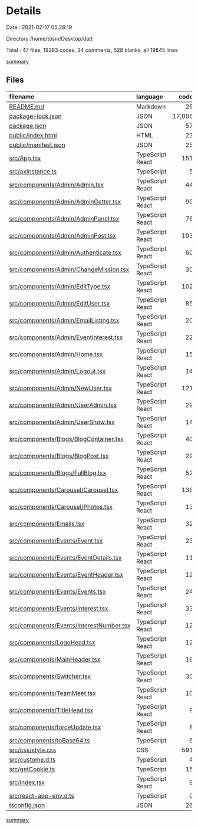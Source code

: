 # Details

Date : 2021-02-17 05:28:19

Directory /home/tosin/Desktop/datt

Total : 47 files,  19283 codes, 34 comments, 528 blanks, all 19845 lines

[summary](results.md)

## Files
| filename | language | code | comment | blank | total |
| :--- | :--- | ---: | ---: | ---: | ---: |
| [README.md](/README.md) | Markdown | 26 | 0 | 21 | 47 |
| [package-lock.json](/package-lock.json) | JSON | 17,006 | 0 | 1 | 17,007 |
| [package.json](/package.json) | JSON | 57 | 0 | 1 | 58 |
| [public/index.html](/public/index.html) | HTML | 23 | 23 | 1 | 47 |
| [public/manifest.json](/public/manifest.json) | JSON | 25 | 0 | 1 | 26 |
| [src/App.tsx](/src/App.tsx) | TypeScript React | 151 | 0 | 27 | 178 |
| [src/axInstance.ts](/src/axInstance.ts) | TypeScript | 5 | 0 | 2 | 7 |
| [src/components/Admin/Admin.tsx](/src/components/Admin/Admin.tsx) | TypeScript React | 44 | 1 | 6 | 51 |
| [src/components/Admin/AdminGetter.tsx](/src/components/Admin/AdminGetter.tsx) | TypeScript React | 99 | 5 | 27 | 131 |
| [src/components/Admin/AdminPanel.tsx](/src/components/Admin/AdminPanel.tsx) | TypeScript React | 76 | 1 | 20 | 97 |
| [src/components/Admin/AdminPost.tsx](/src/components/Admin/AdminPost.tsx) | TypeScript React | 103 | 0 | 25 | 128 |
| [src/components/Admin/Authenticate.tsx](/src/components/Admin/Authenticate.tsx) | TypeScript React | 60 | 0 | 8 | 68 |
| [src/components/Admin/ChangeMission.tsx](/src/components/Admin/ChangeMission.tsx) | TypeScript React | 30 | 0 | 6 | 36 |
| [src/components/Admin/EditType.tsx](/src/components/Admin/EditType.tsx) | TypeScript React | 102 | 0 | 26 | 128 |
| [src/components/Admin/EditUser.tsx](/src/components/Admin/EditUser.tsx) | TypeScript React | 85 | 1 | 28 | 114 |
| [src/components/Admin/EmailListing.tsx](/src/components/Admin/EmailListing.tsx) | TypeScript React | 20 | 0 | 2 | 22 |
| [src/components/Admin/EventInterest.tsx](/src/components/Admin/EventInterest.tsx) | TypeScript React | 22 | 0 | 6 | 28 |
| [src/components/Admin/Home.tsx](/src/components/Admin/Home.tsx) | TypeScript React | 15 | 0 | 4 | 19 |
| [src/components/Admin/Logout.tsx](/src/components/Admin/Logout.tsx) | TypeScript React | 14 | 0 | 4 | 18 |
| [src/components/Admin/NewUser.tsx](/src/components/Admin/NewUser.tsx) | TypeScript React | 121 | 0 | 25 | 146 |
| [src/components/Admin/UserAdmin.tsx](/src/components/Admin/UserAdmin.tsx) | TypeScript React | 29 | 0 | 8 | 37 |
| [src/components/Admin/UserShow.tsx](/src/components/Admin/UserShow.tsx) | TypeScript React | 14 | 0 | 3 | 17 |
| [src/components/Blogs/BlogContainer.tsx](/src/components/Blogs/BlogContainer.tsx) | TypeScript React | 40 | 1 | 8 | 49 |
| [src/components/Blogs/BlogPost.tsx](/src/components/Blogs/BlogPost.tsx) | TypeScript React | 29 | 0 | 4 | 33 |
| [src/components/Blogs/FullBlog.tsx](/src/components/Blogs/FullBlog.tsx) | TypeScript React | 52 | 0 | 12 | 64 |
| [src/components/Carousel/Carousel.tsx](/src/components/Carousel/Carousel.tsx) | TypeScript React | 136 | 1 | 66 | 203 |
| [src/components/Carousel/Photos.tsx](/src/components/Carousel/Photos.tsx) | TypeScript React | 13 | 0 | 3 | 16 |
| [src/components/Emails.tsx](/src/components/Emails.tsx) | TypeScript React | 32 | 0 | 4 | 36 |
| [src/components/Events/Event.tsx](/src/components/Events/Event.tsx) | TypeScript React | 23 | 0 | 2 | 25 |
| [src/components/Events/EventDetails.tsx](/src/components/Events/EventDetails.tsx) | TypeScript React | 11 | 0 | 2 | 13 |
| [src/components/Events/EventHeader.tsx](/src/components/Events/EventHeader.tsx) | TypeScript React | 12 | 0 | 2 | 14 |
| [src/components/Events/Events.tsx](/src/components/Events/Events.tsx) | TypeScript React | 24 | 0 | 8 | 32 |
| [src/components/Events/Interest.tsx](/src/components/Events/Interest.tsx) | TypeScript React | 33 | 0 | 9 | 42 |
| [src/components/Events/InterestNumber.tsx](/src/components/Events/InterestNumber.tsx) | TypeScript React | 12 | 0 | 2 | 14 |
| [src/components/LogoHead.tsx](/src/components/LogoHead.tsx) | TypeScript React | 12 | 0 | 10 | 22 |
| [src/components/MainHeader.tsx](/src/components/MainHeader.tsx) | TypeScript React | 19 | 0 | 4 | 23 |
| [src/components/Switcher.tsx](/src/components/Switcher.tsx) | TypeScript React | 30 | 0 | 13 | 43 |
| [src/components/TeamMeet.tsx](/src/components/TeamMeet.tsx) | TypeScript React | 10 | 0 | 2 | 12 |
| [src/components/TitleHead.tsx](/src/components/TitleHead.tsx) | TypeScript React | 9 | 0 | 4 | 13 |
| [src/components/forceUpdate.tsx](/src/components/forceUpdate.tsx) | TypeScript React | 8 | 0 | 1 | 9 |
| [src/components/toBase64.ts](/src/components/toBase64.ts) | TypeScript | 6 | 0 | 1 | 7 |
| [src/css/style.css](/src/css/style.css) | CSS | 591 | 0 | 111 | 702 |
| [src/custome.d.ts](/src/custome.d.ts) | TypeScript | 4 | 0 | 0 | 4 |
| [src/getCookie.ts](/src/getCookie.ts) | TypeScript | 15 | 0 | 0 | 15 |
| [src/index.tsx](/src/index.tsx) | TypeScript React | 9 | 0 | 6 | 15 |
| [src/react-app-env.d.ts](/src/react-app-env.d.ts) | TypeScript | 0 | 1 | 1 | 2 |
| [tsconfig.json](/tsconfig.json) | JSON | 26 | 0 | 1 | 27 |

[summary](results.md)